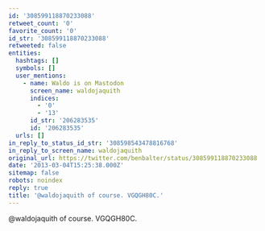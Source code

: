 ```yaml
---
id: '308599118870233088'
retweet_count: '0'
favorite_count: '0'
id_str: '308599118870233088'
retweeted: false
entities:
  hashtags: []
  symbols: []
  user_mentions:
    - name: Waldo is on Mastodon
      screen_name: waldojaquith
      indices:
        - '0'
        - '13'
      id_str: '206283535'
      id: '206283535'
  urls: []
in_reply_to_status_id_str: '308598543478816768'
in_reply_to_screen_name: waldojaquith
original_url: https://twitter.com/benbalter/status/308599118870233088
date: '2013-03-04T15:25:38.000Z'
sitemap: false
robots: noindex
reply: true
title: '@waldojaquith of course. VGQGH80C.'
---
```


@waldojaquith of course. VGQGH80C.